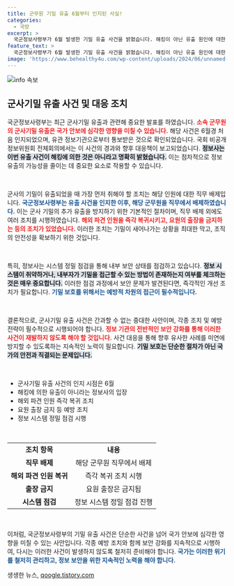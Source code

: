 ```yaml
---
title: 군무원 기밀 유출 6월부터 인지된 사실!
categories:
  - 국방
excerpt: >
  국군정보사령부가 6월 발생한 기밀 유출 사건을 밝혔습니다. 해킹이 아닌 유출 원인에 대한 조사와 후속 조치가 진행 중이며, 군무원은 이미 직무에서 배제된 상태입니다. 이 사건의 진상은 무엇일까요? 클릭하여 자세히 알아보세요!
feature_text: >
  국군정보사령부가 6월 발생한 기밀 유출 사건을 밝혔습니다. 해킹이 아닌 유출 원인에 대한 조사와 후속 조치가 진행 중이며, 군무원은 이미 직무에서 배제된 상태입니다. 이 사건의 진상은 무엇일까요? 클릭하여 자세히 알아보세요!
image: 'https://www.behealthy4u.com/wp-content/uploads/2024/06/unnamed-file.png'
---
```


<p><img src="https://www.behealthy4u.com/wp-content/uploads/2024/06/unnamed-file.png" alt="info 속보" /></p>

<h2 data-ke-size="size26">군사기밀 유출 사건 및 대응 조치</h2>

<p>국군정보사령부는 최근 군사기밀 유출과 관련해 중요한 발표를 하였습니다. <b><span style="color: #ee2323;">소속 군무원의 군사기밀 유출은 국가 안보에 심각한 영향을 미칠 수 있습니다.</span></b> 해당 사건은 6월경 처음 인지되었으며, 유관 정보기관으로부터 통보받은 것으로 확인되었습니다. 국회 비공개 정보위원회 전체회의에서는 이 사건의 경과와 향후 대응책이 보고되었습니다. <b><span style="background-color: #21538527;">정보사는 이번 유출 사건이 해킹에 의한 것은 아니라고 명확히 밝혔습니다.</span></b> 이는 점차적으로 정보 유출의 가능성을 줄이는 데 중요한 요소로 작용할 수 있습니다.</p>

<p data-ke-size="size16">&nbsp;</p>

<p>군사의 기밀이 유출되었을 때 가장 먼저 취해야 할 조치는 해당 인원에 대한 직무 배제입니다. <b><span style="color: #1a5490;">국군정보사령부는 유출 사건을 인지한 이후, 해당 군무원을 직무에서 배제하였습니다.</span></b> 이는 군사 기밀의 추가 유출을 방지하기 위한 기본적인 절차이며, 직무 배제 외에도 여러 조치를 시행하였습니다. <b><span style="color: #ee2323;">해외 파견 인원을 즉각 복귀시키고, 요원의 출장을 금지하는 등의 조치가 있었습니다.</span></b> 이러한 조치는 기밀이 새어나가는 상황을 최대한 막고, 조직의 안전성을 확보하기 위한 것입니다.</p>

<p data-ke-size="size16">&nbsp;</p>

<p>특히, 정보사는 시스템 정밀 점검을 통해 내부 보안 상태를 점검하고 있습니다. <b><span style="background-color: #21538527;">정보 시스템이 취약하거나, 내부자가 기밀을 접근할 수 있는 방법이 존재하는지 여부를 체크하는 것은 매우 중요합니다.</span></b> 이러한 점검 과정에서 보안 문제가 발견된다면, 즉각적인 개선 조치가 필요합니다. <b><span style="color: #1a5490;">기밀 보호를 위해서는 예방적 차원의 접근이 필수적입니다.</span></b></p>

<p data-ke-size="size16">&nbsp;</p>

<p>결론적으로, 군사기밀 유출 사건은 간과할 수 없는 중대한 사안이며, 각종 조치 및 예방 전략이 필수적으로 시행되어야 합니다. <b><span style="color: #ee2323;">정보 기관의 전반적인 보안 강화를 통해 이러한 사건이 재발하지 않도록 해야 할 것입니다.</span></b> 사건 대응을 통해 향후 유사한 사례를 미연에 방지할 수 있도록하는 지속적인 노력이 필요합니다. <b><span style="background-color: #21538527;">기밀 보호는 단순한 절차가 아닌 국가의 안전과 직결되는 문제입니다.</span></b></p>

<p data-ke-size="size16">&nbsp;</p>

<ul>
    <li>군사기밀 유출 사건의 인지 시점은 6월</li>
    <li>해킹에 의한 유출이 아니라는 정보사의 입장</li>
    <li>해외 파견 인원 즉각 복귀 조치</li>
    <li>요원 출장 금지 등 예방 조치</li>
    <li>정보 시스템 정밀 점검 시행</li>
</ul>

<p data-ke-size="size16">&nbsp;</p>

<table>
    <tr>
        <td style="text-align: center; height: 17px;"><b>조치 항목</b></td>
        <td style="text-align: center; height: 17px;"><b>내용</b></td>
    </tr>
    <tr>
        <td style="text-align: center; height: 17px;"><b>직무 배제</b></td>
        <td style="text-align: center; height: 17px;">해당 군무원 직무에서 배제</td>
    </tr>
    <tr>
        <td style="text-align: center; height: 17px;"><b>해외 파견 인원 복귀</b></td>
        <td style="text-align: center; height: 17px;">즉각 복귀 조치 시행</td>
    </tr>
    <tr>
        <td style="text-align: center; height: 17px;"><b>출장 금지</b></td>
        <td style="text-align: center; height: 17px;">요원 출장은 금지됨</td>
    </tr>
    <tr>
        <td style="text-align: center; height: 17px;"><b>시스템 점검</b></td>
        <td style="text-align: center; height: 17px;">정보 시스템 정밀 점검 진행</td>
    </tr>
</table>

<p data-ke-size="size16">&nbsp;</p>

<p>이처럼, 국군정보사령부의 기밀 유출 사건은 단순한 사건을 넘어 국가 안보에 심각한 영향을 미칠 수 있는 사안입니다. 각종 예방 조치와 함께 보안 강화를 지속적으로 시행하여, 다시는 이러한 사건이 발생하지 않도록 철저히 준비해야 합니다. <b><span style="color: #1a5490;">국가는 이러한 위기를 철저히 관리하고, 정보 보안을 위한 지속적인 노력을 해야 합니다.</span></b></p>
생생한 뉴스, <a href="https://qoogle.tistory.com" rel="dofollow">qoogle.tistory.com</a>


